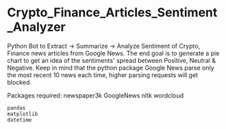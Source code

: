 # Crypto_Finance_Articles_Sentiment_Analyzer

Python Bot to Extract -> Summarize -> Analyze Sentiment of Crypto, Finance news articles from Google News.
The end goal is to generate a pie chart to get an idea of the sentiments' spread between Positive, Neutral & Negative.
Keep in mind that the python package Google News parse only the most recent 10 news each time, higher parsing requests will get blocked.

Packages required:
    newspaper3k
    GoogleNews
    nltk
    wordcloud

    pandas 
    matplotlib
    datetime